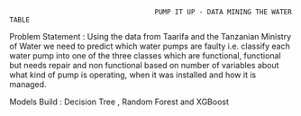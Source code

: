                                         PUMP IT UP - DATA MINING THE WATER TABLE
                                        
Problem Statement : 
Using the data from Taarifa and the Tanzanian Ministry of Water we need to predict which water pumps are faulty i.e. classify each water pump into one of the three classes which are functional, functional but needs repair and non functional based on number of variables about what kind of pump is operating, when it was installed and how it is managed.

Models Build : Decision Tree , Random Forest and XGBoost
